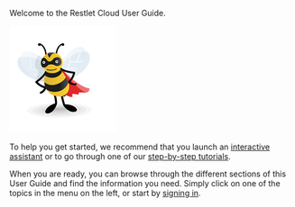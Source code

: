 
Welcome to the Restlet Cloud User Guide.

![Sign in](images/apispark_sparky_standing.png "Sign in")

To help you get started, we recommend that you launch an [interactive assistant](/documentation/cloud/guide/get-started/interactive-assistants "interactive assistant") or to go through one of our [step-by-step tutorials](/documentation/cloud/tutorials/create-web-api "step-by-step tutorials").

When you are ready, you can browse through the different sections of this User Guide and find the information you need. Simply click on one of the topics in the menu on the left, or start by <a href="https://cloud.restlet.com/signup" target="_blank">signing in</a>.
